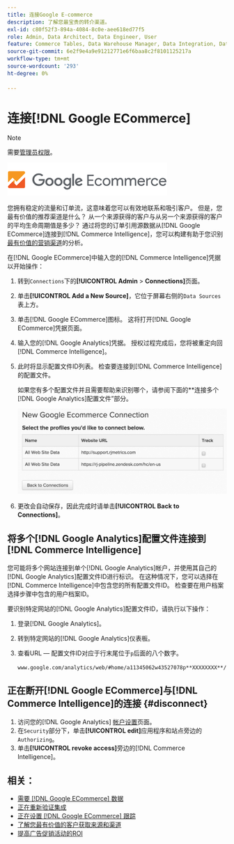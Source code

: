 ```yaml
---
title: 连接Google E-commerce
description: 了解您最宝贵的转介渠道。
exl-id: c80f52f3-894a-4084-8c0e-aee618ed77f5
role: Admin, Data Architect, Data Engineer, User
feature: Commerce Tables, Data Warehouse Manager, Data Integration, Data Import/Export
source-git-commit: 6e2f9e4a9e91212771e6f6baa8c2f8101125217a
workflow-type: tm+mt
source-wordcount: '293'
ht-degree: 0%

---
```


# 连接[!DNL Google ECommerce]

>[!NOTE]
>
>需要[管理员权限](../../../administrator/user-management/user-management.md)。

![](../../../assets/google-ecommerce-logo.png)

您拥有稳定的流量和订单流，这意味着您可以有效地联系和吸引客户。 但是，您最有价值的推荐渠道是什么？ 从一个来源获得的客户与从另一个来源获得的客户的平均生命周期值是多少？ 通过将您的订单引用源数据从[!DNL Google ECommerce]连接到[!DNL Commerce Intelligence]，您可以构建有助于您识别[最有价值的营销渠道](../../../data-analyst/analysis/most-value-source-channel.md)的分析。

在[!DNL Google ECommerce]中输入您的[!DNL Commerce Intelligence]凭据以开始操作：

1. 转到`Connections`下的&#x200B;**[!UICONTROL Admin** > **Connections]**&#x200B;页面。

1. 单击&#x200B;**[!UICONTROL Add a New Source]**，它位于屏幕右侧的`Data Sources`表上方。

1. 单击[!DNL Google ECommerce]图标。 这将打开[!DNL Google ECommerce]凭据页面。

1. 输入您的[!DNL Google Analytics]凭据。 授权过程完成后，您将被重定向回[!DNL Commerce Intelligence]。

1. 此时将显示配置文件ID列表。 检查要连接到[!DNL Commerce Intelligence]的配置文件。

   如果您有多个配置文件并且需要帮助来识别哪个，请参阅下面的**连接多个[!DNL Google Analytics]配置文件”部分。

   ![](../../../assets/conn-mult-ga-profiles.png)<!--{: width="500"}-->

1. 更改会自动保存，因此完成时请单击&#x200B;**[!UICONTROL Back to Connections]**。

## 将多个[!DNL Google Analytics]配置文件连接到[!DNL Commerce Intelligence]

您可能将多个网站连接到单个[!DNL Google Analytics]帐户，并使用其自己的[!DNL Google Analytics]配置文件ID进行标识。 在这种情况下，您可以选择在[!DNL Commerce Intelligence]中包含您的所有配置文件ID。 检查要在用户档案选择步骤中包含的用户档案ID。

要识别特定网站的[!DNL Google Analytics]配置文件ID，请执行以下操作：

1. 登录[!DNL Google Analytics]。
1. 转到特定网站的[!DNL Google Analytics]仪表板。
1. 查看URL — 配置文件ID对应于行末尾位于`p`后面的八个数字。

   `www.google.com/analytics/web/#home/a11345062w43527078p**XXXXXXXX**/`

## 正在断开[!DNL Google ECommerce]与[!DNL Commerce Intelligence]的连接 {#disconnect}

1. 访问您的[!DNL Google Analytics] [帐户设置](https://www.google.com/account/about/?hl=en)页面。
1. 在`Security`部分下，单击&#x200B;**[!UICONTROL edit]**&#x200B;应用程序和站点旁边的`Authorizing`。
1. 单击&#x200B;**[!UICONTROL revoke access]**&#x200B;旁边的[!DNL Commerce Intelligence]。

## 相关：

* [需要 [!DNL Google ECommerce] 数据](../integrations/google-ecommerce-data.md)
* [正在重新验证集成](https://experienceleague.adobe.com/docs/commerce-knowledge-base/kb/how-to/mbi-reauthenticating-integrations.html?lang=zh-Hans)
* [正在设置 [!DNL Google ECommerce] 跟踪](https://support.google.com/analytics/answer/1009612?hl=en)
* [了解您最有价值的客户获取来源和渠道](../../analysis/most-value-source-channel.md)
* [提高广告促销活动的ROI](../../analysis/roi-ad-camp.md)
